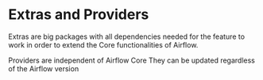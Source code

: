 # Extras and Providers

Extras are big packages with all dependencies needed for the feature to work in order to extend the Core functionalities of Airflow.

Providers are independent of Airflow Core
They can be updated regardless of the Airflow version 
